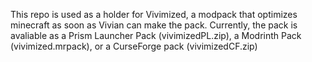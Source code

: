 This repo is used as a holder for Vivimized, a modpack that optimizes minecraft as soon as Vivian can make the pack.
Currently, the pack is avaliable as a Prism Launcher Pack (vivimizedPL.zip), a Modrinth Pack (vivimized.mrpack), or a CurseForge pack (vivimizedCF.zip)
